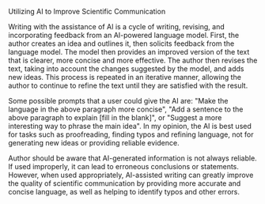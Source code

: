 Utilizing AI to Improve Scientific Communication

Writing with the assistance of AI is a cycle of writing, revising, and incorporating feedback from an AI-powered language model. First, the author creates an idea and outlines it, then solicits feedback from the language model. The model then provides an improved version of the text that is clearer, more concise and more effective. The author then revises the text, taking into account the changes suggested by the model, and adds new ideas. This process is repeated in an iterative manner, allowing the author to continue to refine the text until they are satisfied with the result.

Some possible prompts that a user could give the AI are: "Make the language in the above paragraph more concise", "Add a sentence to the above paragraph to explain [fill in the blank]", or "Suggest a more interesting way to phrase the main idea". In my opinion, the AI is best used for tasks such as proofreading, finding typos and refining language, not for generating new ideas or providing reliable evidence.

Author should be aware that AI-generated information is not always reliable. If used improperly, it can lead to erroneous conclusions or statements. However, when used appropriately, AI-assisted writing can greatly improve the quality of scientific communication by providing more accurate and concise language, as well as helping to identify typos and other errors.

